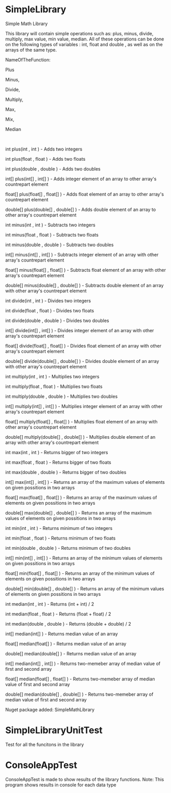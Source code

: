 # SimpleLibrary
Simple Math Library

This library will contain simple operations such as: 
plus, minus, divide, multiply, max value, min value, median.
All of these operations can be done on the following types of variables :
int, float and double
, as well as on the arrays of the same type.

<p>NameOfTheFunction:</p>
<p>Plus</p>
<p>Minus,</p>
<p>Divide,</p>
<p>Multiply,</p>
<p>Max,</p>
<p>Mix,</p>
<p>Median</p>
<br>
<p>int plus(int , int ) - Adds two integers</p>
<p>int plus(float , float ) - Adds two floats</p>
<p>int plus(double , double ) - Adds two doubles</p>
<p>int[] plus(int[] , int[] ) - Adds integer element of an array to other array's countrepart element</p>
<p>float[] plus(float[] , float[] ) - Adds float element of an array to other array's countrepart element</p>
<p>double[] plus(double[] , double[] ) - Adds double element of an array to other array's countrepart element</p>

<p>int minus(int , int ) - Subtracts two integers</p>
<p>int minus(float , float ) - Subtracts two floats</p>
<p>int minus(double , double ) - Subtracts two doubles</p>
<p>int[] minus(int[] , int[] ) - Subtracts integer element of an array with other array's countrepart element</p>
<p>float[] minus(float[] , float[] ) - Subtracts float element of an array with other array's countrepart element</p>
<p>double[] minus(double[] , double[] ) - Subtracts double element of an array with other array's countrepart element</p>

<p>int divide(int , int ) - Divides two integers</p>
<p>int divide(float , float ) - Divides two floats</p>
<p>int divide(double , double ) - Divides two doubles</p>
<p>int[] divide(int[] , int[] ) - Divides integer element of an array with other array's countrepart element</p>
<p>float[] divide(float[] , float[] ) - Divides float element of an array with other array's countrepart element</p>
<p>double[] divide(double[] , double[] ) - Divides double element of an array with other array's countrepart element</p>

<p>int multiply(int , int ) - Multiplies two integers</p>
<p>int multiply(float , float ) - Multiplies two floats</p>
<p>int multiply(double , double ) - Multiplies two doubles</p>
<p>int[] multiply(int[] , int[] ) - Multiplies integer element of an array with other array's countrepart element</p>
<p>float[] multiply(float[] , float[] ) - Multiplies float element of an array with other array's countrepart element</p>
<p>double[] multiply(double[] , double[] ) - Multiplies double element of an array with other array's countrepart element</p>

<p>int max(int , int ) - Returns bigger of two integers</p>
<p>int max(float , float ) - Returns bigger of two floats</p>
<p>int max(double , double ) - Returns bigger of two doubles</p>
<p>int[] max(int[] , int[] ) - Returns an array of the maximum values of elements on given possitions in two arrays</p>
<p>float[] max(float[] , float[] ) - Returns an array of the maximum values of elements on given possitions in two arrays</p>
<p>double[] max(double[] , double[] ) - Returns an array of the maximum values of elements on given possitions in two arrays</p>

<p>int min(int , int ) - Returns minimum of two integers</p>
<p>int min(float , float ) - Returns minimum of two floats</p>
<p>int min(double , double ) - Returns minimum of two doubles</p>
<p>int[] min(int[] , int[] ) - Returns an array of the minimum values of elements on given possitions in two arrays</p>
<p>float[] min(float[] , float[] ) - Returns an array of the minimum values of elements on given possitions in two arrays</p>
<p>double[] min(double[] , double[] ) - Returns an array of the minimum values of elements on given possitions in two arrays</p>

<p>int median(int , int ) - Returns (int + int) / 2</p>
<p>int median(float , float ) - Returns (float + float) / 2</p>
<p>int median(double , double ) - Returns (double + double) / 2</p>
<p>int[] median(int[] ) - Returns median value of an array</p>
<p>float[] median(float[] ) - Returns median value of an array</p>
<p>double[] median(double[] ) - Returns median value of an array</p>
<p>int[] median(int[] , int[] ) - Returns two-memeber array of median value of first and second array</p>
<p>float[] median(float[] , float[] ) - Returns two-memeber array of median value of first and second array</p>
<p>double[] median(double[] , double[] ) - Returns two-memeber array of median value of first and second array</p>


<p>Nuget package added: SimpleMathLibrary</p>

# SimpleLibraryUnitTest
Test for all the funcitons in the library

# ConsoleAppTest
ConsoleAppTest is made to show results of the library functions. 
Note: This program shows results in console for each data type

